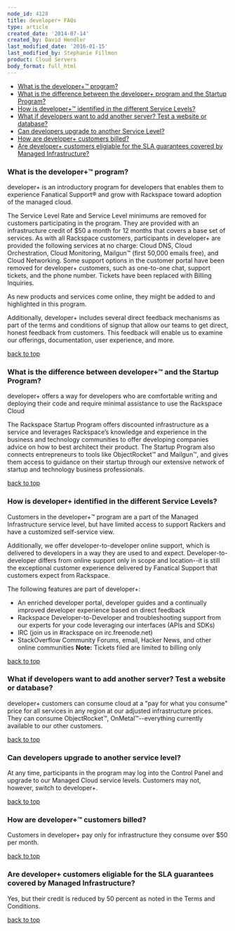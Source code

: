 ```yaml
---
node_id: 4128
title: developer+ FAQs
type: article
created_date: '2014-07-14'
created_by: David Hendler
last_modified_date: '2016-01-15'
last_modified_by: Stephanie Fillmon
product: Cloud Servers
body_format: full_html
---
```


-   []()[What is the developer+&trade; program?](#what_is)
-   [What is the difference between the developer+ program and the
    Startup Program?](#difference)
-   [How is developer+&trade; identified in the different Service
    Levels?](#identified)
-   [What if developers want to add another server? Test a website or
    database?](#add_service)
-   [Can developers upgrade to another Service Level?](#upgrade)
-   [How are developer+ customers billed?](#billing)
-   [Are developer+ customers eligiable for the SLA guarantees covered
    by Managed Infrastructure?](#slas)



### []()What is the developer+&trade; program?

developer+ is an introductory program for developers that enables them
to experience Fanatical Support&reg; and grow with Rackspace toward adoption
of the managed cloud.

The Service Level Rate and Service Level minimums are removed for
customers participating in the program. They are provided with an
infrastructure credit of \$50 a month for 12 months that covers a base
set of services. As with all Rackspace customers, participants in
developer+ are provided the following services at no charge: Cloud DNS,
Cloud Orchestration, Cloud Monitoring, Mailgun&trade; (first 50,000 emails
free), and Cloud Networking. Some support options in the customer portal
have been removed for developer+ customers, such as one-to-one chat,
support tickets, and the phone number. Tickets have been replaced with
Billing Inquiries.

As new products and services come online, they might be added to and
highlighted in this program.

Additionally, developer+ includes several direct feedback mechanisms as
part of the terms and conditions of signup that allow our teams to get
direct, honest feedback from customers. This feedback will enable us to
examine our offerings, documentation, user experience, and more.

[back to top](#top)



### []()What is the difference between developer+&trade; and the Startup Program?

developer+ offers a way for developers who are comfortable writing and
deploying their code and require minimal assistance to use the Rackspace
Cloud

The Rackspace Startup Program offers discounted infrastructure as a
service and leverages Rackspace&rsquo;s knowledge and experience in the
business and technology communities to offer developing companies advice
on how to best architect their product. The Startup Program also
connects entrepreneurs to tools like ObjectRocket&trade; and Mailgun&trade;, and
gives them access to guidance on their startup through our extensive
network of startup and technology business professionals.

[back to top](#top)



### []()How is developer+ identified in the different Service Levels?

Customers in the developer+&trade; program are a part of the Managed
Infrastructure service level, but have limited access to support Rackers
and have a customized self-service view.

Additionally, we offer developer-to-developer online support, which is
delivered to developers in a way they are used to and expect.
Developer-to-developer differs from online support only in scope and
location--it is still the exceptional customer experience delivered by
Fanatical Support that customers expect from Rackspace.

The following features are part of developer+:

-   An enriched developer portal, developer guides and a continually
    improved developer experience based on direct feedback
-   Rackspace Developer-to-Developer and troubleshooting support from
    our experts for your code leveraging our interfaces (APIs and SDKs)
-   IRC (join us in \#rackspace on irc.freenode.net)
-   StackOverflow Community Forums, email, Hacker News, and other online
    communities
    **Note:** Tickets filed are limited to billing only


[back to top](#top)


### []()What if developers want to add another server? Test a website or database?

developer+ customers can consume cloud at a "pay for what you consume"
price for all services in any region at our adjusted infrastructure
prices. They can consume ObjectRocket&trade;, OnMetal&trade;--everything currently
available to our other customers.

[back to top](#top)

###

### []()Can developers upgrade to another service level?

At any time, participants in the program may log into the Control Panel
and upgrade to our Managed Cloud service levels. Customers may not,
however, switch to developer+.

[back to top](#top)



### []()How are developer+&trade; customers billed?

Customers in developer+ pay only for infrastructure they consume over
\$50 per month.

[back to top](#top)



### []()Are developer+ customers eligiable for the SLA guarantees covered by Managed Infrastructure?

Yes, but their credit is reduced by 50 percent as noted in the Terms and
Conditions.

[back to top](#top)

